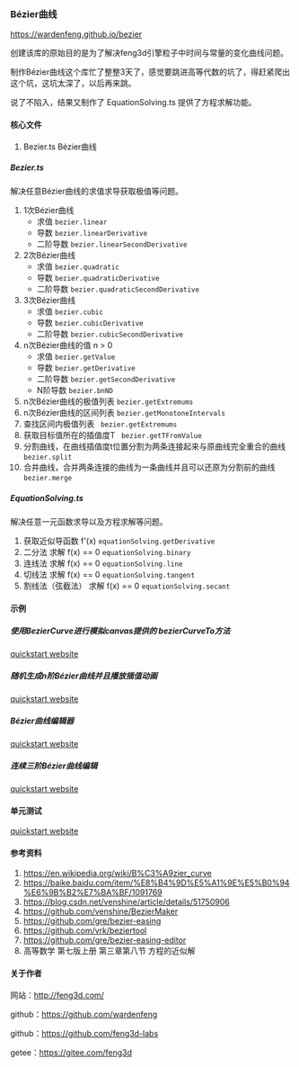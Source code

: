 ### Bézier曲线
https://wardenfeng.github.io/bezier

创建该库的原始目的是为了解决feng3d引擎粒子中时间与常量的变化曲线问题。

制作Bézier曲线这个库忙了整整3天了，感觉要跳进高等代数的坑了，得赶紧爬出这个坑，这坑太深了，以后再来跳。

说了不陷入，结果又制作了 EquationSolving.ts 提供了方程求解功能。

#### 核心文件
1. Bezier.ts  Bézier曲线

##### Bezier.ts
解决任意Bézier曲线的求值求导获取极值等问题。
1. 1次Bézier曲线 
    * 求值 ``` bezier.linear ```
    * 导数 ``` bezier.linearDerivative ```
    * 二阶导数 ``` bezier.linearSecondDerivative ```
1. 2次Bézier曲线 
    * 求值 ``` bezier.quadratic ```
    * 导数 ``` bezier.quadraticDerivative ```
    * 二阶导数 ``` bezier.quadraticSecondDerivative ```
1. 3次Bézier曲线 
    * 求值 ``` bezier.cubic ```
    * 导数 ``` bezier.cubicDerivative ```
    * 二阶导数 ``` bezier.cubicSecondDerivative ```
1. n次Bézier曲线的值  n > 0
    * 求值 ``` bezier.getValue ```
    * 导数 ``` bezier.getDerivative ```
    * 二阶导数 ``` bezier.getSecondDerivative ```
    * N阶导数 ``` bezier.bnND ```
1. n次Bézier曲线的极值列表 ``` bezier.getExtremums ```
1. n次Bézier曲线的区间列表 ``` bezier.getMonotoneIntervals ```
1. 查找区间内极值列表 ```  bezier.getExtremums ```
1. 获取目标值所在的插值度T ```  bezier.getTFromValue ```
1. 分割曲线，在曲线插值度t位置分割为两条连接起来与原曲线完全重合的曲线 ``` bezier.split ```
1. 合并曲线，合并两条连接的曲线为一条曲线并且可以还原为分割前的曲线 ``` bezier.merge ```

##### EquationSolving.ts
解决任意一元函数求导以及方程求解等问题。
1. 获取近似导函数 f'(x) ``` equationSolving.getDerivative ```
1. 二分法 求解 f(x) == 0 ``` equationSolving.binary ```
1. 连线法 求解 f(x) == 0 ``` equationSolving.line ```
1. 切线法 求解 f(x) == 0 ``` equationSolving.tangent ```
1. 割线法（弦截法） 求解 f(x) == 0 ``` equationSolving.secant ```

#### 示例
##### 使用BezierCurve进行模拟canvas提供的 bezierCurveTo方法

[quickstart website](examples/BezierCurveTo.html ':include :type=iframe width=100% height=400px')

##### 随机生成n阶Bézier曲线并且播放插值动画

[quickstart website](examples/BezierCurveAnimation.html ':include :type=iframe width=100% height=400px')

##### Bézier曲线编辑器

[quickstart website](examples/BezierEditor.html ':include :type=iframe width=100% height=400px')

##### 连续三阶Bézier曲线编辑

[quickstart website](examples/CubicBezierSequenceEditor.html ':include :type=iframe width=100% height=400px')

#### 单元测试

[quickstart website](tests/index.html ':include :type=iframe width=100% height=400px')

#### 参考资料
1. https://en.wikipedia.org/wiki/B%C3%A9zier_curve
1. https://baike.baidu.com/item/%E8%B4%9D%E5%A1%9E%E5%B0%94%E6%9B%B2%E7%BA%BF/1091769
1. https://blog.csdn.net/venshine/article/details/51750906
1. https://github.com/venshine/BezierMaker
1. https://github.com/gre/bezier-easing
1. https://github.com/vrk/beziertool
1. https://github.com/gre/bezier-easing-editor
1. 高等数学 第七版上册 第三章第八节 方程的近似解

#### 关于作者

网站：http://feng3d.com/

github：https://github.com/wardenfeng

github：https://github.com/feng3d-labs

getee：https://gitee.com/feng3d